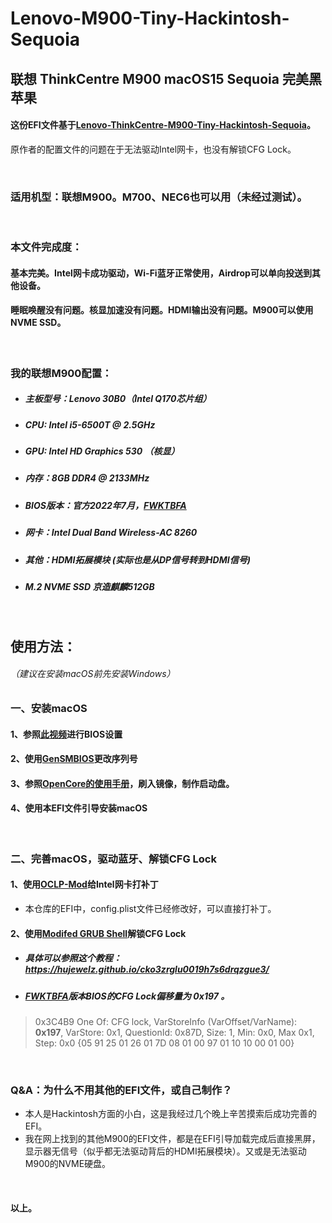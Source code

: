# Lenovo-M900-Tiny-Hackintosh-Sequoia
## 联想 ThinkCentre M900 macOS15 Sequoia 完美黑苹果



#### 这份EFI文件基于[Lenovo-ThinkCentre-M900-Tiny-Hackintosh-Sequoia](https://github.com/tyl3rsleeps/Lenovo-ThinkCentre-M900-Tiny-Hackintosh-Sequoia)。
原作者的配置文件的问题在于无法驱动Intel网卡，也没有解锁CFG Lock。

<br />

### 适用机型：联想M900。M700、NEC6也可以用（未经过测试）。

<br />

### 本文件完成度：

#### 基本完美。Intel网卡成功驱动，Wi-Fi蓝牙正常使用，Airdrop可以单向投送到其他设备。     

#### 睡眠唤醒没有问题。核显加速没有问题。HDMI输出没有问题。M900可以使用NVME SSD。
<br />

### 我的联想M900配置：

- ##### 主板型号：Lenovo 30B0（Intel Q170芯片组）
- ##### CPU: Intel i5-6500T @ 2.5GHz
- ##### GPU: Intel HD Graphics 530 （核显）
- ##### 内存：8GB DDR4 @ 2133MHz
- ##### BIOS版本：官方2022年7月，[FWKTBFA](https://pcsupport.lenovo.com/us/en/products/desktops-and-all-in-ones/thinkcentre-m-series-desktops/thinkcentre-m900/downloads/ds105487-flash-bios-update-intel-b150-for-thinkcentre-m700-tiny-thinkcentre-m800-m900-m900x-tiny)
- ##### 网卡：Intel Dual Band Wireless-AC 8260
- ##### 其他：HDMI拓展模块 (实际也是从DP信号转到HDMI信号)
- ##### M.2 NVME SSD 京造麒麟512GB

<br />

## 使用方法：

###### （建议在安装macOS前先安装Windows）
### 一、安装macOS

#### 1、参照[此视频](https://www.youtube.com/watch?v=u2KaYy_93QI)进行BIOS设置

#### 2、使用[GenSMBIOS](https://github.com/corpnewt/GenSMBIOS)更改序列号

#### 3、参照[OpenCore的使用手册](https://sumingyd.github.io/OpenCore-Install-Guide/installer-guide/)，刷入镜像，制作启动盘。

#### 4、使用本EFI文件引导安装macOS

<br />

### 二、完善macOS，驱动蓝牙、解锁CFG Lock

#### 1、使用[OCLP-Mod](https://github.com/laobamac/OCLP-Mod/releases/tag/2.6.4)给Intel网卡打补丁

- 本仓库的EFI中，config.plist文件已经修改好，可以直接打补丁。

#### 2、使用[Modifed GRUB Shell](https://github.com/datasone/grub-mod-setup_var/releases)解锁CFG Lock

- ##### 具体可以参照这个教程：https://hujewelz.github.io/cko3zrglu0019h7s6drqzgue3/
- ##### [FWKTBFA](https://pcsupport.lenovo.com/us/en/products/desktops-and-all-in-ones/thinkcentre-m-series-desktops/thinkcentre-m900/downloads/ds105487-flash-bios-update-intel-b150-for-thinkcentre-m700-tiny-thinkcentre-m800-m900-m900x-tiny)版本BIOS的CFG Lock偏移量为 **0x197** 。
 > 0x3C4B9 				One Of: CFG lock, VarStoreInfo (VarOffset/VarName): **0x197**, VarStore: 0x1, QuestionId: 0x87D, Size: 1, Min: 0x0, Max 0x1, Step: 0x0 {05 91 25 01 26 01 7D 08 01 00 97 01 10 10 00 01 00}


<br />

### Q&A：为什么不用其他的EFI文件，或自己制作？

- 本人是Hackintosh方面的小白，这是我经过几个晚上辛苦摸索后成功完善的EFI。
- 我在网上找到的其他M900的EFI文件，都是在EFI引导加载完成后直接黑屏，显示器无信号（似乎都无法驱动背后的HDMI拓展模块）。又或是无法驱动M900的NVME硬盘。

<br />

#### 以上。
